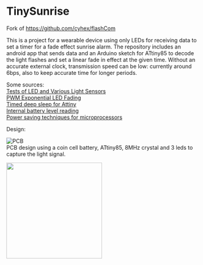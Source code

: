 # TinySunrise
 Fork of https://github.com/cyhex/flashCom
 
 
 This is a project for a wearable device using only LEDs for receiving data to set a timer for a fade effect sunrise alarm.
 The repository includes an android app that sends data and an Arduino sketch for ATtiny85 to decode the light flashes and set a linear fade in effect at the given time.
 Without an accurate external clock, transmission speed can be low: currently around 6bps, also to keep accurate time for longer periods. 
 
 Some sources:  
 [Tests of LED and Various Light Sensors](https://www.instructables.com/id/Tests-of-LEDs-and-Various-Light-Sensors/)  
 [PWM Exponential LED Fading](https://diarmuid.ie/blog/pwm-exponential-led-fading-on-arduino-or-other-platforms)  
 [Timed deep sleep for Attiny](https://github.com/connornishijima/TinySnore)  
 [Internal battery level reading](https://github.com/cano64/ArduinoSystemStatus)  
 [Power saving techniques for microprocessors](https://www.gammon.com.au/forum/?id=11497)  


Design:  

![PCB](https://i.ibb.co/zmmqdgV/PCB-PCB-2020-01-27-19-44-28-20200131153600.png)  
PCB design using a coin cell battery, ATtiny85, 8MHz crystal and 3 leds to capture the light signal.


<img src="https://raw.githubusercontent.com/Rkirmann/flashCom2/master/Android/Screenshot_2020-02-09-22-23-20-495_com.cyhex.flashcom.jpg" width="250">


